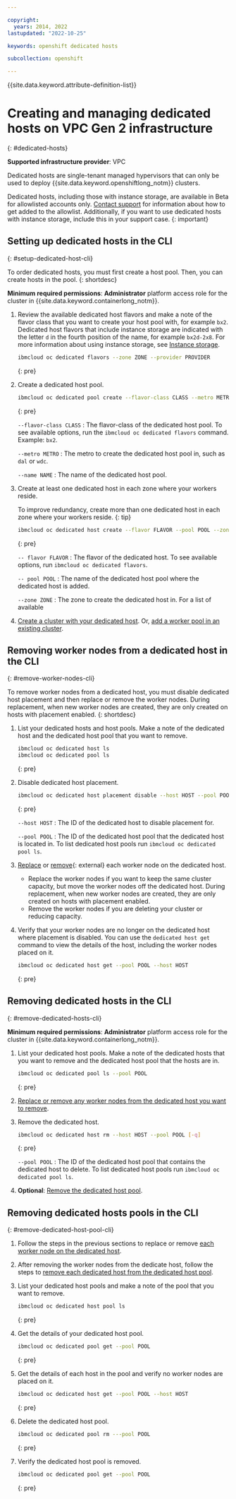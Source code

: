 ```yaml
---

copyright: 
  years: 2014, 2022
lastupdated: "2022-10-25"

keywords: openshift dedicated hosts

subcollection: openshift

---
```


{{site.data.keyword.attribute-definition-list}}


# Creating and managing dedicated hosts on VPC Gen 2 infrastructure
{: #dedicated-hosts}

**Supported infrastructure provider**: VPC

Dedicated hosts are single-tenant managed hypervisors that can only be used to deploy {{site.data.keyword.openshiftlong_notm}} clusters. 

Dedicated hosts, including those with instance storage, are available in Beta for allowlisted accounts only. [Contact support](/docs/openshift?topic=openshift-get-help) for information about how to get added to the allowlist. Additionally, if you want to use dedicated hosts with instance storage, include this in your support case.
{: important}


## Setting up dedicated hosts in the CLI
{: #setup-dedicated-host-cli}

To order dedicated hosts, you must first create a host pool. Then, you can create hosts in the pool.
{: shortdesc}

**Minimum required permissions**: **Administrator** platform access role for the cluster in {{site.data.keyword.containerlong_notm}}.

1. Review the available dedicated host flavors and make a note of the flavor class that you want to create your host pool with, for example `bx2`. Dedicated host flavors that include instance storage are indicated with the letter `d` in the fourth position of the name, for example `bx2d-2x8`. For more information about using instance storage, see [Instance storage](/docs/vpc?topic=vpc-instance-storage).
    ```sh
    ibmcloud oc dedicated flavors --zone ZONE --provider PROVIDER
    ```
    {: pre}

1. Create a dedicated host pool.

    ```sh
    ibmcloud oc dedicated pool create --flavor-class CLASS --metro METRO --name NAME
    ```
    {: pre}

    `--flavor-class CLASS`
    :    The flavor-class of the dedicated host pool. To see available options, run the `ibmcloud oc dedicated flavors` command. Example: `bx2`.

    `--metro METRO`
    :    The metro to create the dedicated host pool in, such as `dal` or `wdc`.

    `--name NAME`
    :    The name of the dedicated host pool. 

1. Create at least one dedicated host in each zone where your workers reside.

    To improve redundancy, create more than one dedicated host in each zone where your workers reside.
    {: tip}

    ```sh
    ibmcloud oc dedicated host create --flavor FLAVOR --pool POOL --zone ZONE 
    ```
    {: pre}

    `-- flavor FLAVOR`
    :    The flavor of the dedicated host. To see available options, run `ibmcloud oc dedicated flavors`.

    `-- pool POOL`
    :    The name of the dedicated host pool where the dedicated host is added.

    `--zone ZONE`
    :    The zone to create the dedicated host in. For a list of available

1. [Create a cluster with your dedicated host](/docs/containers?topic=containers-cluster-create-vpc-gen2&interface=ui). Or, [add a worker pool in an existing cluster](/docs/openshift?topic=openshift-kubernetes-service-cli#cli_worker_pool_create_vpc_gen2).


## Removing worker nodes from a dedicated host in the CLI
{: #remove-worker-nodes-cli}

To remove worker nodes from a dedicated host, you must disable dedicated host placement and then replace or remove the worker nodes. During replacement, when new worker nodes are created, they are only created on hosts with placement enabled.
{: shortdesc}

1. List your dedicated hosts and host pools. Make a note of the dedicated host and the dedicated host pool that you want to remove.

    ```sh
    ibmcloud oc dedicated host ls
    ibmcloud oc dedicated pool ls
    ```
    {: pre}

1. Disable dedicated host placement.

    ```sh
    ibmcloud oc dedicated host placement disable --host HOST --pool POOL 
    ```
    {: pre}

    `--host HOST`
    :    The ID of the dedicated host to disable placement for. 

    `--pool POOL`
    :    The ID of the dedicated host pool that the dedicated host is located in. To list dedicated host pools run `ibmcloud oc dedicated pool ls`.

1. [Replace](/docs/openshift?topic=openshift-kubernetes-service-cli#cli_worker_replace) or [remove](/docs/openshift?topic=openshift-kubernetes-service-cli#cs_worker_rm){: external} each worker node on the dedicated host. 
    * Replace the worker nodes if you want to keep the same cluster capacity, but move the worker nodes off the dedicated host. During replacement, when new worker nodes are created, they are only created on hosts with placement enabled.
    * Remove the worker nodes if you are deleting your cluster or reducing capacity.

1. Verify that your worker nodes are no longer on the dedicated host where placement is disabled. You can use the `dedicated host get` command to view the details of the host, including the worker nodes placed on it.
    ```sh
    ibmcloud oc dedicated host get --pool POOL --host HOST
    ```
    {: pre}
  


## Removing dedicated hosts in the CLI
{: #remove-dedicated-hosts-cli}


**Minimum required permissions**: **Administrator** platform access role for the cluster in {{site.data.keyword.containerlong_notm}}.


1. List your dedicated host pools. Make a note of the dedicated hosts that you want to remove and the dedicated host pool that the hosts are in.
    ```sh
    ibmcloud oc dedicated pool ls --pool POOL
    ```
    {: pre}

1. [Replace or remove any worker nodes from the dedicated host you want to remove](#remove-worker-nodes-cli).

1. Remove the dedicated host.

    ```sh
    ibmcloud oc dedicated host rm --host HOST --pool POOL [-q]
    ```
    {: pre}

    `--pool POOL`
    :    The ID of the dedicated host pool that contains the dedicated host to delete. To list dedicated host pools run `ibmcloud oc dedicated pool ls`.

1. **Optional**: [Remove the dedicated host pool](#remove-dedicated-host-pool-cli).



## Removing dedicated hosts pools in the CLI
{: #remove-dedicated-host-pool-cli}

1. Follow the steps in the previous sections to replace or remove [each worker node on the dedicated host](#remove-worker-nodes-cli). 
    
1. After removing the worker nodes from the dedicate host, follow the steps to [remove each dedicated host from the dedicated host pool](#remove-dedicated-hosts-cli).

1. List your dedicated host pools and make a note of the pool that you want to remove.
    ```sh
    ibmcloud oc dedicated host pool ls
    ```
    {: pre}
    
1. Get the details of your dedicated host pool. 
    ```sh
    ibmcloud oc dedicated pool get --pool POOL
    ```
    {: pre}
    
1. Get the details of each host in the pool and verify no worker nodes are placed on it.
    ```sh
    ibmcloud oc dedicated host get --pool POOL --host HOST
    ```
    {: pre}

1. Delete the dedicated host pool.

    ```sh
    ibmcloud oc dedicated pool rm ---pool POOL
    ```
    {: pre}


1. Verify the dedicated host pool is removed.
    ```sh
    ibmcloud oc dedicated pool get --pool POOL
    ```
    {: pre}
    
    


